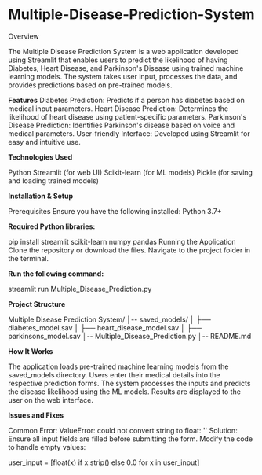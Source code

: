 # Multiple-Disease-Prediction-System


Overview

The Multiple Disease Prediction System is a web application developed using Streamlit that enables users to predict the likelihood of having Diabetes, Heart Disease, and Parkinson's Disease using trained machine learning models. The system takes user input, processes the data, and provides predictions based on pre-trained models.

**Features**
Diabetes Prediction: Predicts if a person has diabetes based on medical input parameters.
Heart Disease Prediction: Determines the likelihood of heart disease using patient-specific parameters.
Parkinson's Disease Prediction: Identifies Parkinson's disease based on voice and medical parameters.
User-friendly Interface: Developed using Streamlit for easy and intuitive use.

**Technologies Used**

Python
Streamlit (for web UI)
Scikit-learn (for ML models)
Pickle (for saving and loading trained models)

**Installation & Setup**

Prerequisites
Ensure you have the following installed:
Python 3.7+

**Required Python libraries:**

pip install streamlit scikit-learn numpy pandas
Running the Application
Clone the repository or download the files.
Navigate to the project folder in the terminal.

**Run the following command:**

streamlit run Multiple_Disease_Prediction.py

**Project Structure**

Multiple Disease Prediction System/
│-- saved_models/
│   ├── diabetes_model.sav
│   ├── heart_disease_model.sav
│   ├── parkinsons_model.sav
│-- Multiple_Disease_Prediction.py
│-- README.md

**How It Works**

The application loads pre-trained machine learning models from the saved_models directory.
Users enter their medical details into the respective prediction forms.
The system processes the inputs and predicts the disease likelihood using the ML models.
Results are displayed to the user on the web interface.

**Issues and Fixes**

Common Error: ValueError: could not convert string to float: ''
Solution: Ensure all input fields are filled before submitting the form. Modify the code to handle empty values:

user_input = [float(x) if x.strip() else 0.0 for x in user_input]

